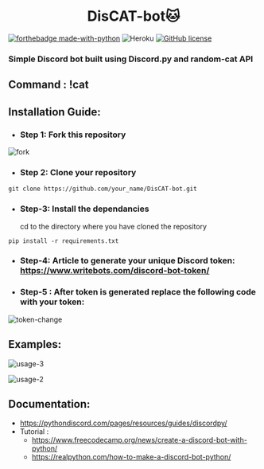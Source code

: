 # <div align="center"> DisCAT-bot🐱 </div>

[![forthebadge made-with-python](http://ForTheBadge.com/images/badges/made-with-python.svg)](https://www.python.org/) ![Heroku](https://heroku-badge.herokuapp.com/?app=heroku-badge) [![GitHub license](https://img.shields.io/github/license/Naereen/StrapDown.js.svg)](https://github.com/Naereen/StrapDown.js/blob/master/LICENSE) 

### Simple Discord bot built using Discord.py and random-cat API

## Command : !cat

## Installation Guide:

- ###  Step 1: Fork this repository
![fork](https://user-images.githubusercontent.com/56406787/113547754-1f125080-960c-11eb-8a0a-74536835baa3.gif)

- ### Step 2: Clone your repository
```
git clone https://github.com/your_name/DisCAT-bot.git
```

- ### Step-3: Install the dependancies
   cd to the directory where you have cloned the repository
```
pip install -r requirements.txt
```

- ### Step-4: Article to generate your unique Discord token: https://www.writebots.com/discord-bot-token/

- ### Step-5 : After token is generated replace the following code with your token:
![token-change](https://user-images.githubusercontent.com/56406787/113551337-191f6e00-9612-11eb-8fb1-faa0f6816644.png)

## Examples:

![usage-3](https://user-images.githubusercontent.com/56406787/113561361-1593e300-9622-11eb-8271-d727376377ec.gif)

![usage-2](https://user-images.githubusercontent.com/56406787/113561411-2e9c9400-9622-11eb-8bd7-371bdf3cef61.gif)

## Documentation:

* https://pythondiscord.com/pages/resources/guides/discordpy/
* Tutorial :
   - https://www.freecodecamp.org/news/create-a-discord-bot-with-python/
   - https://realpython.com/how-to-make-a-discord-bot-python/

